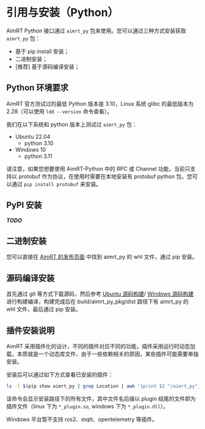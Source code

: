 # 引用与安装（Python）

AimRT Python 接口通过 `aimrt_py` 包来使用。您可以通过三种方式安装获取 `aimrt_py` 包：

- 基于 pip install 安装；
- 二进制安装；
- [推荐] 基于源码编译安装；

## Python 环境要求

AimRT 官方测试过的最低 Python 版本是 3.10，Linux 系统 glibc 的最低版本为 2.28（可以使用 `ldd --version` 命令查看）。

我们在以下系统和 python 版本上测试过 `aimrt_py` 包：

- Ubuntu 22.04
  - python 3.10
- Windows 10
  - python 3.11

请注意，如果您想要使用 AimRT-Python 中的 RPC 或 Channel 功能，当前只支持以 protobuf 作为协议，在使用时需要在本地安装有 protobuf python 包，您可以通过 `pip install protobuf` 来安装。

## PyPI 安装

**_TODO_**

<!-- 您可以直接通过 `pip install aimrt_py` 来安装。 -->

## 二进制安装

您可以直接在 [AimRT 的发布页面](https://github.com/AimRT/AimRT/releases) 中找到 aimrt_py 的 whl 文件，通过 pip 安装。

## 源码编译安装

首先通过 git 等方式下载源码，然后参考 [Ubuntu 源码构建](build_from_source_ubuntu.md)/ [Windows 源码构建](build_from_source_windows.md) 进行构建编译，构建完成后在 build/aimrt_py_pkg/dist 路径下有 aimrt_py 的 whl 文件，最后通过 pip 安装。

## 插件安装说明

AimRT 采用插件化的设计，不同的插件对应不同的功能，插件采用运行时动态加载，本质就是一个动态库文件，由于一些依赖相关的原因，某些插件可能需要单独安装。

安装后可以通过如下方式查看已安装的插件：

```bash
ls -l $(pip show aimrt_py | grep Location | awk '{print $2 "/aimrt_py"}')
```

该命令会显示安装路径下的所有文件，其中文件名后缀以 plugin 结尾的文件即为插件文件（linux 下为 `*_plugin.so`, windows 下为 `*_plugin.dll`）。

<!-- PyPI 安装方式中不含 mqtt、ros2 等插件，如果需要使用这些插件，可以通过源码编译或者下载二进制的方式安装。 -->

Windows 平台暂不支持 ros2、mqtt、opentelemetry 等插件。
